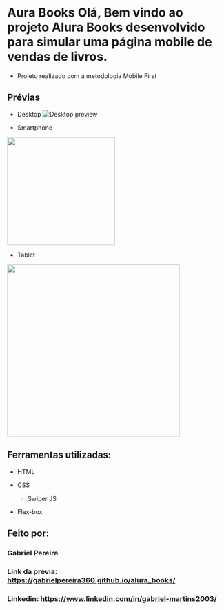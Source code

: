 # Aura Books Olá, Bem vindo ao projeto Alura Books desenvolvido para simular uma página mobile de vendas de livros.

- Projeto realizado com a metodologia Mobile First

## Prévias
- Desktop
![Desktop preview](https://github.com/gabrielPereira360/alura_books/assets/152038489/fdcac44e-dd0b-4b24-a7c1-268d1ba54c91)

- Smartphone
<img src="https://github.com/gabrielPereira360/alura_books/assets/152038489/4b603613-b089-43ac-b2ac-712a24e495c9" width="250">


- Tablet 
<img src="https://github.com/gabrielPereira360/alura_books/assets/152038489/ddfb8055-956b-4ef7-8423-4a1f1cb6bd88" width="400">



## Ferramentas utilizadas:

* HTML

* CSS
  * Swiper JS

* Flex-box

## Feito por:

### Gabriel Pereira

### Link da prévia: https://gabrielpereira360.github.io/alura_books/

### Linkedin: https://www.linkedin.com/in/gabriel-martins2003/
